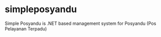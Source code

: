 simpleposyandu
==============

Simple Posyandu is .NET based management system for Posyandu (Pos Pelayanan Terpadu)